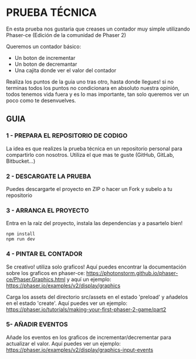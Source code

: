 # PRUEBA TÉCNICA

En esta prueba nos gustaria que creases un contador muy simple utilizando Phaser-ce (Edición de la comunidad de Phaser 2)

Queremos un contador básico:

- Un boton de incrementar
- Un boton de decremantar
- Una cajita donde ver el valor del contador

Realiza los puntos de la guia uno tras otro, hasta donde llegues! si no terminas todos los puntos no condicionara en absoluto
nuestra opinión, todos tenemos vida fuera y es lo mas importante, tan solo queremos ver un poco como te desenvuelves.

## GUIA

### 1 - PREPARA EL REPOSITORIO DE CODIGO

La idea es que realizes la prueba técnica en un repositorio personal para compartirlo con nosotros.
Utiliza el que mas te guste (GitHub, GitLab, Bitbucket...) 

### 2 - DESCARGATE LA PRUEBA 

Puedes descargarte el proyecto en ZIP o hacer un Fork y subelo a tu repositorio

### 3 - ARRANCA EL PROYECTO

Entra en la raíz del proyecto, instala las dependencias y a pasartelo bien!

```
npm install
npm run dev
```

### 4 - PINTAR EL CONTADOR

Se creativo! utiliza solo graficos!
Aquí puedes encontrar la documentación sobre los graficos en phaser-ce: https://photonstorm.github.io/phaser-ce/Phaser.Graphics.html
y aquí un ejemplo: https://phaser.io/examples/v2/display/graphics

Carga los assets del directorio src/assets en el estado 'preload' y añadelos en el estado 'create'.
Aquí puedes ver un ejemplo: https://phaser.io/tutorials/making-your-first-phaser-2-game/part2

### 5- AÑADIR EVENTOS

Añade los eventos en los graficos de incrementar/decrementar para actualizar el valor.
Aquí puedes ver un ejemplo: https://phaser.io/examples/v2/display/graphics-input-events


